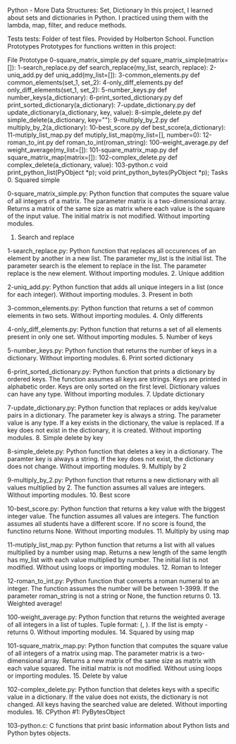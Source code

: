 Python - More Data Structures: Set, Dictionary
In this project, I learned about sets and dictionaries in Python. I practiced using them with the lambda, map, filter, and reduce methods.

Tests
tests: Folder of test files. Provided by Holberton School.
Function Prototypes
Prototypes for functions written in this project:

File				Prototype
0-square_matrix_simple.py	def square_matrix_simple(matrix=[]):
1-search_replace.py		def search_replace(my_list, search, replace):
2-uniq_add.py			def uniq_add(my_list=[]):
3-common_elements.py		def common_elements(set_1, set_2):
4-only_diff_elements.py		def only_diff_elements(set_1, set_2):
5-number_keys.py		def number_keys(a_dictionary):
6-print_sorted_dictionary.py	def print_sorted_dictionary(a_dictionary):
7-update_dictionary.py		def update_dictionary(a_dictionary, key, value):
8-simple_delete.py		def simple_delete(a_dictionary, key=""):
9-multiply_by_2.py		def multiply_by_2(a_dictionary):
10-best_score.py		def best_score(a_dictionary):
11-mutiply_list_map.py		def mutiply_list_map(my_list=[], number=0):
12-roman_to_int.py		def roman_to_int(roman_string):
100-weight_average.py		def weight_average(my_list=[]):
101-square_matrix_map.py	def square_matrix_map(matrix=[]):
102-complex_delete.py		def complex_delete(a_dictionary, value):
103-python.c			void print_python_list(PyObject *p);
				void print_python_bytes(PyObject *p);
Tasks
0. Squared simple

0-square_matrix_simple.py: Python function that computes the square value of all integers of a matrix.
The parameter matrix is a two-dimensional array.
Returns a matrix of the same size as matrix where each value is the square of the input value.
The initial matrix is not modified.
Without importing modules.
1. Search and replace

1-search_replace.py: Python function that replaces all occurences of an element by another in a new list.
The parameter my_list is the initial list.
The parameter search is the element to replace in the list.
The parameter replace is the new element.
Without importing modules.
2. Unique addition

2-uniq_add.py: Python function that adds all unique integers in a list (once for each integer).
Without importing modules.
3. Present in both

3-common_elements.py: Python function that returns a set of common elements in two sets.
Without importing modules.
4. Only differents

4-only_diff_elements.py: Python function that returns a set of all elements present in only one set.
Without importing modules.
5. Number of keys

5-number_keys.py: Python function that returns the number of keys in a dictionary.
Without importing modules.
6. Print sorted dictionary

6-print_sorted_dictionary.py: Python function that prints a dictionary by ordered keys.
The function assumes all keys are strings.
Keys are printed in alphabetic order.
Keys are only sorted on the first level.
Dictionary values can have any type.
Without importing modules.
7. Update dictionary

7-update_dictionary.py: Python function that replaces or adds key/value pairs in a dictionary.
The parameter key is always a string.
The parameter value is any type.
If a key exists in the dictionary, the value is replaced.
If a key does not exist in the dictionary, it is created.
Without importing modules.
8. Simple delete by key

8-simple_delete.py: Python function that deletes a key in a dictionary.
The paramter key is always a string.
If the key does not exist, the dictionary does not change.
Without importing modules.
9. Multiply by 2

9-multiply_by_2.py: Python function that returns a new dictionary with all values multiplied by 2.
The function assumes all values are integers.
Without importing modules.
10. Best score

10-best_score.py: Python function that returns a key value with the biggest integer value.
The function assumes all values are integers.
The function assumes all students have a different score.
If no score is found, the functino returns None.
Without importing modules.
11. Multiply by using map

11-mutiply_list_map.py: Python function that returns a list with all values multiplied by a number using map.
Returns a new length of the same length has my_list with each value multiplied by number.
The initial list is not modified.
Without using loops or importing modules.
12. Roman to Integer

12-roman_to_int.py: Python function that converts a roman numeral to an integer.
The function assumes the number will be between 1-3999.
If the parameter roman_string is not a string or None, the function returns 0.
13. Weighted average!

100-weight_average.py: Python function that returns the weighted average of all integers in a list of tuples.
Tuple format: (<score>, <weight>).
If the list is empty - returns 0.
Without importing modules.
14. Squared by using map

101-square_matrix_map.py: Python function that computes the square value of all integers of a matrix using map.
The parameter matrix is a two-dimensional array.
Returns a new matrix of the same size as matrix with each value squared.
The initial matrix is not modified.
Without using loops or importing modules.
15. Delete by value

102-complex_delete.py: Python function that deletes keys with a specific value in a dictionary.
If the value does not exists, the dictionary is not changed.
All keys having the searched value are deleted.
Without importing modules.
16. CPython #1: PyBytesObject

103-python.c: C functions that print basic information about Python lists and Python bytes objects.
